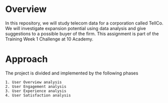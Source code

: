 # Overview

In this repository, we will study telecom data for a corporation called TellCo. We will investigate expansion potential using data analysis and give suggestions to a possible buyer of the firm. This assignment is part of the Training Week 1 Challenge at 10 Academy.

# Approach
The project is divided and implemented by the following phases

    1. User Overview analysis
    2. User Engagement analysis
    3. User Experience analysis
    4. User Satisfaction analysis